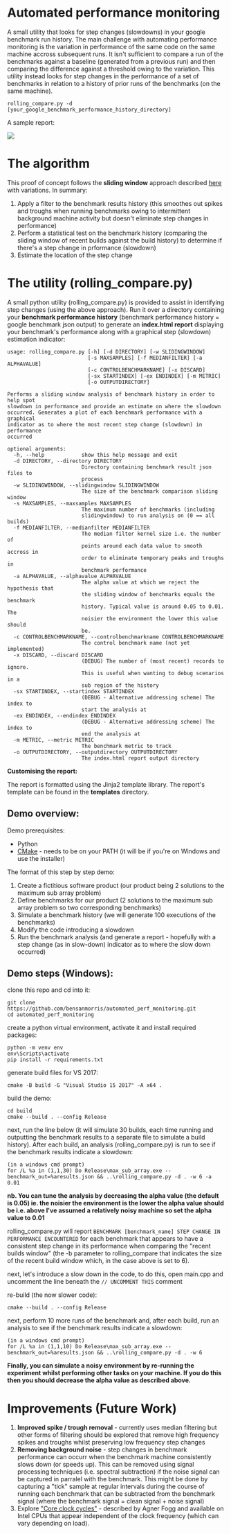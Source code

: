 # Automated performance monitoring

A small utility that looks for step changes (slowdowns) in your google benchmark run history. The main challenge with automating performance monitoring is the variation in performance of the same code on the same machine accross subsequent runs. It isn't sufficient to compare a run of the benchmarks against a baseline (generated from a previous run) and then comparing the difference against a threshold owing to the variation. This utility instead looks for step changes in the performance of a set of benchmarks in relation to a history of prior runs of the benchmarks (on the same machine). 

```
rolling_compare.py -d [your_google_benchmark_performance_history_directory]
```

A sample report:

![](charts.PNG)

# The algorithm

This proof of concept follows the **sliding window** approach described [here](https://en.wikipedia.org/wiki/Step_detection#Sliding_window) with variations. In summary:

1. Apply a filter to the benchmark results history (this smoothes out spikes and troughs when running benchmarks owing to intermittent background machine activity but doesn't eliminate step changes in performance)
2. Perform a statistical test on the benchmark history (comparing the sliding window of recent builds against the build history) to determine if there's a step change in prformance (slowdown)
3. Estimate the location of the step change

# The utility (rolling_compare.py)

A small python utility (rolling_compare.py) is provided to assist in identifying step changes (using the above approach). Run it over a directory containing your **benchmark performance history** (benchmark performance history = google benchmark json output) to generate an **index.html report** displaying your benchmark's performance along with a graphical step (slowdown) estimation indicator:

```
usage: rolling_compare.py [-h] [-d DIRECTORY] [-w SLIDINGWINDOW]
                          [-s MAXSAMPLES] [-f MEDIANFILTER] [-a ALPHAVALUE]
                          [-c CONTROLBENCHMARKNAME] [-x DISCARD]
                          [-sx STARTINDEX] [-ex ENDINDEX] [-m METRIC]
                          [-o OUTPUTDIRECTORY]

Performs a sliding window analysis of benchmark history in order to help spot
slowdown in performance and provide an estimate on where the slowdown
occurred. Generates a plot of each benchmark performance with a graphical
indicator as to where the most recent step change (slowdown) in performance
occurred

optional arguments:
  -h, --help            show this help message and exit
  -d DIRECTORY, --directory DIRECTORY
                        Directory containing benchmark result json files to
                        process
  -w SLIDINGWINDOW, --slidingwindow SLIDINGWINDOW
                        The size of the benchmark comparison sliding window
  -s MAXSAMPLES, --maxsamples MAXSAMPLES
                        The maximum number of benchmarks (including
                        slidingwindow) to run analysis on (0 == all builds)
  -f MEDIANFILTER, --medianfilter MEDIANFILTER
                        The median filter kernel size i.e. the number of
                        points around each data value to smooth accross in
                        order to eliminate temporary peaks and troughs in
                        benchmark performance
  -a ALPHAVALUE, --alphavalue ALPHAVALUE
                        The alpha value at which we reject the hypothesis that
                        the sliding window of benchmarks equals the benchmark
                        history. Typical value is around 0.05 to 0.01. The
                        noisier the environment the lower this value should
                        be.
  -c CONTROLBENCHMARKNAME, --controlbenchmarkname CONTROLBENCHMARKNAME
                        The control benchmark name (not yet implemented)
  -x DISCARD, --discard DISCARD
                        (DEBUG) The number of (most recent) records to ignore.
                        This is useful when wanting to debug scenarios in a
                        sub region of the history
  -sx STARTINDEX, --startindex STARTINDEX
                        (DEBUG - Alternative addressing scheme) The index to
                        start the analysis at
  -ex ENDINDEX, --endindex ENDINDEX
                        (DEBUG - Alternative addressing scheme) The index to
                        end the analysis at
  -m METRIC, --metric METRIC
                        The benchmark metric to track
  -o OUTPUTDIRECTORY, --outputdirectory OUTPUTDIRECTORY
                        The index.html report output directory
```

**Customising the report:**

The report is formatted using the Jinja2 template library. The report's template can be found in the **templates** directory.

## Demo overview:

Demo prerequisites:

- Python
- [CMake](https://cmake.org/download/) - needs to be on your PATH (it will be if you're on Windows and use the installer)

The format of this step by step demo:

1. Create a fictitious software product (our product being 2 solutions to the maximum sub array problem)
2. Define benchmarks for our product (2 solutions to the maximum sub array problem so two corresponding benchmarks)
3. Simulate a benchmark history (we will generate 100 executions of the benchmarks)
4. Modify the code introducing a slowdown
5. Run the benchmark analysis (and generate a report - hopefully with a step change (as in slow-down) indicator as to where the slow down occurred)

## Demo steps (Windows):

clone this repo and cd into it:
```
git clone https://github.com/bensanmorris/automated_perf_monitoring.git
cd automated_perf_monitoring
```

create a python virtual environment, activate it and install required packages:
```
python -m venv env
env\Scripts\activate
pip install -r requirements.txt
```

generate build files for VS 2017:
```
cmake -B build -G "Visual Studio 15 2017" -A x64 .
```

build the demo:
```
cd build
cmake --build . --config Release
```

next, run the line below (it will simulate 30 builds, each time running and outputting the benchmark results to a separate file to simulate a build history). After each build, an analysis (rolling_compare.py) is run to see if the benchmark results indicate a slowdown:

```
(in a windows cmd prompt)
for /L %a in (1,1,30) Do Release\max_sub_array.exe --benchmark_out=%aresults.json && ..\rolling_compare.py -d . -w 6 -a 0.01
```

**nb. You can tune the analysis by decreasing the alpha value (the default is 0.05) ie. the noisier the environment is the lower the alpha value should be i.e. above I've assumed a relatively noisy machine so set the alpha value to 0.01**

rolling_compare.py will report `BENCHMARK [benchmark_name] STEP CHANGE IN PERFORMANCE ENCOUNTERED` for each benchmark that appears to have a consistent step change in its performance when comparing the "recent builds window" (the -b parameter to rolling_compare that indicates the size of the recent build window which, in the case above is set to 6). 

next, let's introduce a slow down in the code, to do this, open main.cpp and uncomment the line beneath the `// UNCOMMENT THIS` comment

re-build (the now slower code):
```
cmake --build . --config Release
```

next, perform 10 more runs of the benchmark and, after each build, run an analysis to see if the benchmark results indicate a slowdown:
```
(in a windows cmd prompt)
for /L %a in (1,1,10) Do Release\max_sub_array.exe --benchmark_out=%aresults.json && ..\rolling_compare.py -d . -w 6
```

**Finally, you can simulate a noisy environment by re-running the experiment whilst performing other tasks on your machine. If you do this then you should decrease the alpha value as described above.**

# Improvements (Future Work)

1. **Improved spike / trough removal** - currently uses median filtering but other forms of filtering should be explored that remove high frequency spikes and troughs whilst preserving low frequency step changes
2. **Removing background noise** - step changes in benchmark performance can occurr when the benchmark machine consistently slows down (or speeds up). This can be removed using signal processing techniques (i.e. spectral subtraction) if the noise signal can be captured in parralel with the benchmark. This might be done by capturing a "tick" sample at regular intervals during the course of running each benchmark that can be subtracted from the benchmark signal (where the benchmark signal = clean signal + noise signal)  
3. Explore ["Core clock cycles"](https://software.intel.com/content/www/us/en/develop/articles/intel-performance-counter-monitor.html) - described by Agner Fogg and available on Intel CPUs that appear independent of the clock frequency (which can vary depending on load).
